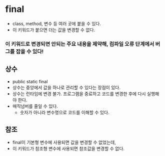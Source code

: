 # final
- class, method, 변수 등 여러 곳에 붙을 수 있다.
- 이 키워드가 붙으면 더는 값을 변경할 수 없다. 
### 이 키워드로 변경되면 안되는 주요 내용을 제약해, 컴파일 오류 단계에서 버그를 잡을 수 있다!

## 상수
- public static final
- 상수는 중앙에서 값을 하나로 관리할 수 있다는 장점이 있다.
- 상수는 런타임에 변경 불가. 프로그램을 중료하고 코드를 변경한 후에 다시 실행해야 한다. 
- 매직넘버를 줄일 수 있다. 
  - 숫자가 아니라 변수명으로 코드를 이해할 수 있다. 

## 참조
- final이 기본형 변수에 사용되면 값을 변경할 수 없었는데,
- 이 키워드가 참조형 변수에 사용되면 참조값을 변경할 수 없다. 